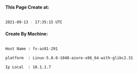 
   
#### This Page Create at:

```bash

2021-09-13 - 17:35:15 UTC

```

#### Create By Machine:

```bash

Host Name : fv-az81-291

platform  : Linux-5.8.0-1040-azure-x86_64-with-glibc2.31

Ip Local  : 10.1.1.7

```

